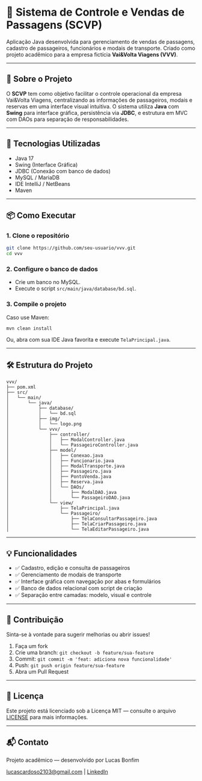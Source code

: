 # 🚌 Sistema de Controle e Vendas de Passagens (SCVP)

Aplicação Java desenvolvida para gerenciamento de vendas de passagens, cadastro de passageiros, funcionários e modais de transporte. Criado como projeto acadêmico para a empresa fictícia **Vai&Volta Viagens (VVV)**.

---

## 📌 Sobre o Projeto

O **SCVP** tem como objetivo facilitar o controle operacional da empresa Vai&Volta Viagens, centralizando as informações de passageiros, modais e reservas em uma interface visual intuitiva. O sistema utiliza **Java** com **Swing** para interface gráfica, persistência via **JDBC**, e estrutura em MVC com DAOs para separação de responsabilidades.

---

## 🚀 Tecnologias Utilizadas

- Java 17
- Swing (Interface Gráfica)
- JDBC (Conexão com banco de dados)
- MySQL / MariaDB
- IDE IntelliJ / NetBeans
- Maven

---

## 📦 Como Executar

### 1. Clone o repositório

```bash
git clone https://github.com/seu-usuario/vvv.git
cd vvv
````

### 2. Configure o banco de dados

* Crie um banco no MySQL.
* Execute o script `src/main/java/database/bd.sql`.

### 3. Compile o projeto

Caso use Maven:

```bash
mvn clean install
```

Ou, abra com sua IDE Java favorita e execute `TelaPrincipal.java`.

---

## 🛠️ Estrutura do Projeto

```
vvv/
├── pom.xml
├── src/
│   └── main/
│       └── java/
│           ├── database/
│           │   └── bd.sql
│           ├── img/
│           │   └── logo.png
│           └── vvv/
│               ├── controller/
│               │   ├── ModalController.java
│               │   └── PassageiroController.java
│               ├── model/
│               │   ├── Conexao.java
│               │   ├── Funcionario.java
│               │   ├── ModalTransporte.java
│               │   ├── Passageiro.java
│               │   ├── PontoVenda.java
│               │   ├── Reserva.java
│               │   └── DAOs/
│               │       ├── ModalDAO.java
│               │       └── PassageiroDAO.java
│               └── view/
│                   ├── TelaPrincipal.java
│                   └── Passageiro/
│                       ├── TelaConsultarPassageiro.java
│                       ├── TelaCriarPassageiro.java
│                       └── TelaEditarPassageiro.java
```

---

## 💡 Funcionalidades

* ✅ Cadastro, edição e consulta de passageiros
* ✅ Gerenciamento de modais de transporte
* ✅ Interface gráfica com navegação por abas e formulários
* ✅ Banco de dados relacional com script de criação
* ✅ Separação entre camadas: modelo, visual e controle

---

## 🤝 Contribuição

Sinta-se à vontade para sugerir melhorias ou abrir issues!

1. Faça um fork
2. Crie uma branch: `git checkout -b feature/sua-feature`
3. Commit: `git commit -m 'feat: adiciona nova funcionalidade'`
4. Push: `git push origin feature/sua-feature`
5. Abra um Pull Request

---

## 📄 Licença

Este projeto está licenciado sob a Licença MIT — consulte o arquivo [LICENSE](LICENSE) para mais informações.

---

## 📬 Contato

Projeto acadêmico — desenvolvido por Lucas Bonfim

[lucascardoso2103@gmail.com](mailto:lucascardoso2103@gmail.com) | [LinkedIn](https://www.linkedin.com/in/lucaasbonfim/)


